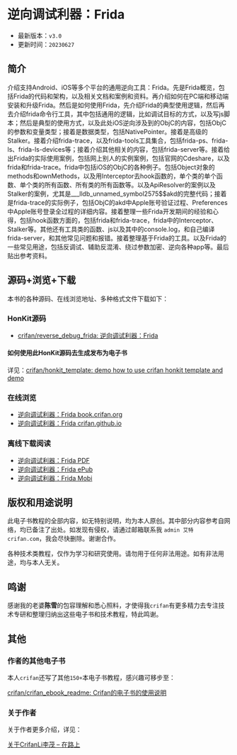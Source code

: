 # 逆向调试利器：Frida

* 最新版本：`v3.0`
* 更新时间：`20230627`

## 简介

介绍支持Android、iOS等多个平台的通用逆向工具：Frida。先是Frida概览，包括Frida的代码和架构，以及相关文档和案例和资料。再介绍如何在PC端和移动端安装和升级Frida。然后是如何使用Frida，先介绍Frida的典型使用逻辑，然后再去介绍frida命令行工具，其中包括通用的逻辑，比如调试目标的方式，以及写js脚本；然后是典型的使用方式，以及此处iOS逆向涉及到的ObjC的内容，包括ObjC的参数和变量类型；接着是数据类型，包括NativePointer。接着是高级的Stalker。接着介绍frida-trace，以及frida-tools工具集合，包括frida-ps、frida-ls、frida-ls-devices等；接着介绍其他相关的内容，包括frida-server等。接着给出Frida的实际使用案例，包括网上别人的实例案例，包括官网的Cdeshare，以及frida和frida-trace。frida中包括iOS的ObjC的各种例子。包括Object对象的methods和ownMethods，以及用Interceptor去hook函数的，单个类的单个函数、单个类的所有函数、所有类的所有函数等。以及ApiResolver的案例以及Stalker的案例，尤其是___lldb_unnamed_symbol2575$$akd的完整代码；接着是frida-trace的实际例子，包括ObjC的akd中Apple账号验证过程、Preferences中Apple账号登录全过程的详细内容。接着整理一些Frida开发期间的经验和心得，包括hook函数方面的，包括frida和frida-trace，frida中的Interceptor、Stalker等。其他还有工具类的函数、js以及其中的console.log，和自己编译frida-server，和其他常见问题和报错。接着整理基于Frida的工具。以及Frida的一些常见用途，包括反调试、辅助反混淆、绕过参数加密、逆向各种app等。最后贴出参考资料。

## 源码+浏览+下载

本书的各种源码、在线浏览地址、多种格式文件下载如下：

### HonKit源码

* [crifan/reverse_debug_frida: 逆向调试利器：Frida](https://github.com/crifan/reverse_debug_frida)

#### 如何使用此HonKit源码去生成发布为电子书

详见：[crifan/honkit_template: demo how to use crifan honkit template and demo](https://github.com/crifan/honkit_template)

### 在线浏览

* [逆向调试利器：Frida book.crifan.org](https://book.crifan.org/books/reverse_debug_frida/website/)
* [逆向调试利器：Frida crifan.github.io](https://crifan.github.io/reverse_debug_frida/website/)

### 离线下载阅读

* [逆向调试利器：Frida PDF](https://book.crifan.org/books/reverse_debug_frida/pdf/reverse_debug_frida.pdf)
* [逆向调试利器：Frida ePub](https://book.crifan.org/books/reverse_debug_frida/epub/reverse_debug_frida.epub)
* [逆向调试利器：Frida Mobi](https://book.crifan.org/books/reverse_debug_frida/mobi/reverse_debug_frida.mobi)

## 版权和用途说明

此电子书教程的全部内容，如无特别说明，均为本人原创。其中部分内容参考自网络，均已备注了出处。如发现有侵权，请通过邮箱联系我 `admin 艾特 crifan.com`，我会尽快删除。谢谢合作。

各种技术类教程，仅作为学习和研究使用。请勿用于任何非法用途。如有非法用途，均与本人无关。

## 鸣谢

感谢我的老婆**陈雪**的包容理解和悉心照料，才使得我`crifan`有更多精力去专注技术专研和整理归纳出这些电子书和技术教程，特此鸣谢。

## 其他

### 作者的其他电子书

本人`crifan`还写了其他`150+`本电子书教程，感兴趣可移步至：

[crifan/crifan_ebook_readme: Crifan的电子书的使用说明](https://github.com/crifan/crifan_ebook_readme)

### 关于作者

关于作者更多介绍，详见：

[关于CrifanLi李茂 – 在路上](https://www.crifan.org/about/)
